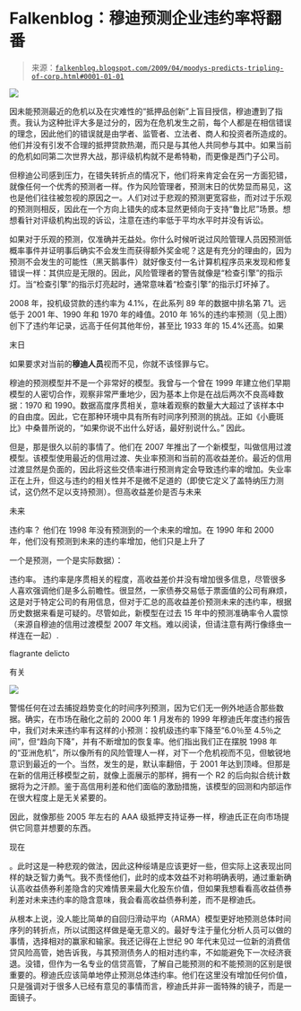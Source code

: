 <!--yml

类别：未分类

日期：2024 年 5 月 12 日 22:05:34

-->

# Falkenblog：穆迪预测企业违约率将翻番

> 来源：[`falkenblog.blogspot.com/2009/04/moodys-predicts-tripling-of-corp.html#0001-01-01`](http://falkenblog.blogspot.com/2009/04/moodys-predicts-tripling-of-corp.html#0001-01-01)

![](https://blogger.googleusercontent.com/img/b/R29vZ2xl/AVvXsEh38R9VZrnYVrOX5mc0A6i_Lu6yaMau4PXGiKWGhMqu-rNYQ6RutF5EOezjALWVGumtdzwJquoAXvijM6FF9DnRkP_6WR5gfeUBA2KWW-tgowgj7qycIkZWPTcAzKXlEEztvC3UnQ/s1600-h/mooddef.png)

因未能预测最近的危机以及在灾难性的“抵押品创新”上盲目授信，穆迪遭到了指责。我认为这种批评大多是过分的，因为在危机发生之前，每个人都是在相信错误的理念，因此他们的错误就是由学者、监管者、立法者、商人和投资者所造成的。他们并没有引发不合理的抵押贷款热潮，而只是与其他人共同参与其中。如果当前的危机如同第二次世界大战，那评级机构就不是希特勒，而更像是西门子公司。

但穆迪公司感到压力，在错失转折点的情况下，他们将来肯定会在另一方面犯错，就像任何一个优秀的预测者一样。作为风险管理者，预测末日的优势显而易见，这也是他们往往被忽视的原因之一。人们对过于悲观的预测更宽容些，而对过于乐观的预测则相反，因此在一个方向上错失的成本显然更倾向于支持“鲁比尼”场景。想想看针对评级机构出现的诉讼，注意在违约率低于平均水平时并没有诉讼。

如果对于乐观的预测，仅准确并无益处。你什么时候听说过风险管理人员因预测低概率事件并证明事后确实不会发生而获得额外奖金呢？这是有充分的理由的，因为预测不会发生的可能性（黑天鹅事件）就好像支付一名计算机程序员来发现和修复错误一样：其供应是无限的。因此，风险管理者的警告就像是“检查引擎”的指示灯。当“检查引擎”的指示灯亮起时，通常意味着“检查引擎”的指示灯坏掉了。

2008 年，投机级贷款的违约率为 4.1%，在此系列 89 年的数据中排名第 71。远低于 2001 年、1990 年和 1970 年的峰值。2010 年 16%的违约率预测（见上图）创下了违约年记录，远高于任何其他年份，甚至比 1933 年的 15.4%还高。如果

末日

如果要求对当前的**穆迪人员**视而不见，你就不该怪罪与它。

穆迪的预测模型并不是一个非常好的模型。我曾与一个曾在 1999 年建立他们早期模型的人密切合作，观察非常严重地少，因为基本上你是在战后两次不良高峰数据：1970 和 1990。数据高度序贯相关，意味着观察的数量大大超过了该样本中的自由度。因此，它在那种环境中具有所有时间序列预测的挑战。正如《小鹿斑比》中桑普所说的，“如果你说不出什么好话，最好别说什么。” 因此。

但是，那是很久以前的事情了。他们在 2007 年推出了一个新模型，叫做信用过渡模型。该模型使用最近的信用过渡、失业率预测和当前的高收益差价。最近的信用过渡显然是负面的，因此将这些交债率进行预测肯定会导致违约率的增加。失业率正在上升，但这与违约的相关性并不是微不足道的（即使它定义了盖特纳压力测试，这仍然不足以支持预测）。但高收益差价是否与未来

未来

违约率？ 他们在 1998 年没有预测到的一个未来的增加。在 1990 年和 2000 年，他们没有预测到未来的违约率增加，他们只是上升了

一个是预测，一个是实际数据）：

违约率。 违约率是序贯相关的程度，高收益差价并没有增加很多信息，尽管很多人喜欢强调他们是多么前瞻性。很显然，一家债券交易低于票面值的公司有麻烦，这是对于特定公司的有用信息，但对于汇总的高收益差价预测未来的违约率，根据历史数据来看是可疑的。尽管如此，新模型在过去 15 年中的预测准确率令人震惊（来源自穆迪的信用过渡模型 2007 年文档。难以阅读，但请注意有两行像绦虫一样连在一起）.

flagrante delicto

有关

![](https://blogger.googleusercontent.com/img/b/R29vZ2xl/AVvXsEgaZyzTulO2dMSOsI-A-bPOXM9YJh8TiqKwEhFmeEB_9DY4FN5lN8XGX51dcx3WZMpUgo0rS7kjYeMxvPe7B-jtfEzJD1FaHmiXvd-oKhbcxxr17u_MtFZ8B8Xd-mribnoSdxpFuA/s1600-h/creditmoddel.png)

警惕任何在过去捕捉趋势变化的时间序列预测，因为它们无一例外地适合那些数据。确实，在市场在融化之前的 2000 年 1 月发布的 1999 年穆迪氏年度违约报告中，我们对未来违约率有这样的小预测：投机级违约率下降至“6.0％至 4.5％之间”，但“趋向下降”，并有不断增加的恢复率。他们指出我们正在摆脱 1998 年的“亚洲危机”，所以像所有的风险管理人一样，对下一个危机视而不见，但敏锐地意识到最近的一个。当然，发生的是，默认率翻倍，于 2001 年达到顶峰。但那是在新的信用迁移模型之前，就像上面展示的那样，拥有一个 R2 的后向拟合统计数据将为之汗颜。鉴于高信用利差和他们面临的激励措施，该模型的回测和内部运作在很大程度上是无关紧要的。

因此，就像那些 2005 年左右的 AAA 级抵押支持证券一样，穆迪氏正在向市场提供它同意并想要的东西。

现在

。此时这是一种悲观的做法，因此这种绥靖是应该更好一些，但实际上这表现出同样的缺乏智力勇气。我不责怪他们，此时的成本效益不对称明确表明，通过重新确认高收益债券利差隐含的灾难情景来最大化股东价值，但如果我想看看高收益债券利差对未来违约率的隐含意味，我会看高收益债券利差，而不是穆迪氏。

从根本上说，没人能比简单的自回归滑动平均（ARMA）模型更好地预测总体时间序列的转折点，所以试图这样做是毫无意义的。最好专注于量化分析人员可以做的事情，选择相对的赢家和输家。我还记得在上世纪 90 年代末见过一位新的消费信贷风险高管，她告诉我，与其预测债务人的相对违约率，不如能避免下一次经济衰退。没错，但作为一名专业的信贷高管，了解自己能预测的和不能预测的区别是很重要的。穆迪氏应该简单地停止预测总体违约率。他们在这里没有增加任何价值，只是强调对于很多人已经有意见的事情而言，穆迪氏并非一面特殊的镜子，而是一面镜子。
